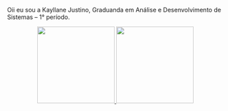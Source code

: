 Oii eu sou a Kayllane Justino, Graduanda em Análise e Desenvolvimento de Sistemas – 1° período.
<div align="center">
  <a href="https://github.com/Kayllane-Justino">
  <img height="180em" src="https://github-readme-stats.vercel.app/api?username=Kayllane-Justino&show_icons=true&theme=radical&include_all_commits=true&count_private=true"/>
  <img height="180em" src="https://github-readme-stats.vercel.app/api/top-langs/?username=Kayllane-Justino&layout=compact&langs_count=7&theme=radical"/>
</div>
